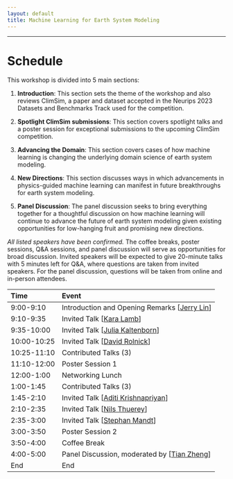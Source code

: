 ```yaml
---
layout: default
title: Machine Learning for Earth System Modeling
---
```

---


# Schedule

This workshop is divided into 5 main sections:

1. **Introduction**: This section sets the theme of the workshop and also reviews ClimSim, a paper and dataset accepted in the Neurips 2023 Datasets and Benchmarks Track used for the competition.

2. **Spotlight ClimSim submissions**: This section covers spotlight talks and a poster session for exceptional submissions to the upcoming ClimSim competition.

3. **Advancing the Domain**: This section covers cases of how machine learning is changing the underlying domain science of earth system modeling.

4. **New Directions**: This section discusses ways in which advancements in physics-guided machine learning can manifest in future breakthroughs for earth system modeling.

5. **Panel Discussion**: The panel discussion seeks to bring everything together for a thoughtful discussion on how machine learning will continue to advance the future of earth system modeling given existing opportunities for low-hanging fruit and promising new directions.

_All listed speakers have been confirmed._ The coffee breaks, poster sessions, Q&A sessions, and panel discussion will serve as opportunities for broad discussion. Invited speakers will be expected to give 20-minute talks with 5 minutes left for Q&A, where questions are taken from invited speakers. For the panel discussion, questions will be taken from online and in-person attendees.


| Time             | Event                                                                                                      |              
|:----------------|:-----------------------------------------------------------------------------------------------------------|
| 9:00-9:10        | Introduction and Opening Remarks [[Jerry Lin](https://jerrylin96.github.io/)]           |
| 9:10-9:35         | Invited Talk [[Kara Lamb](https://datascience.columbia.edu/people/kara-lamb/)]  |                               | 
| 9:35-10:00         | Invited Talk  [[Julia Kaltenborn](https://juliakaltenborn.github.io/)]   |
| 10:00-10:25        | Invited Talk [[David Rolnick](https://davidrolnick.com/)]   |
| 10:25-11:10       | Contributed Talks (3) |
| 11:10-12:00        | Poster Session 1 |
| 12:00-1:00        | Networking Lunch |
| 1:00-1:45        | Contributed Talks (3)          |
| 1:45-2:10        | Invited Talk [[Aditi Krishnapriyan](https://a1k12.github.io/)] |
| 2:10-2:35        | Invited Talk [[Nils Thuerey](https://ge.in.tum.de/about/n-thuerey/)] |
| 2:35-3:00        | Invited Talk  [[Stephan Mandt](http://www.stephanmandt.com/)] |  
| 3:00-3:50        | Poster Session 2 |
| 3:50-4:00        | Coffee Break |
| 4:00-5:00        | Panel Discussion, moderated by [[Tian Zheng](http://www.stat.columbia.edu/~tzheng/)]          |
End                                                                                                        | End                           |

